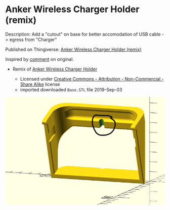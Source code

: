 Anker Wireless Charger Holder (remix)
=====================================

Description: Add a "cutout" on base for better accomodation of USB cable -> egress from "Charger"

Published on Thingiverse: [Anker Wireless Charger Holder (remix)](https://www.thingiverse.com/thing:3844447)

Inspired by [comment](https://www.thingiverse.com/thing:3062864/comments/#comment-2226273) on original.

-	Remix of [Anker Wireless Charger Holder](https://www.thingiverse.com/thing:3062864)

	-	Licensed under [Creative Commons - Attribution - Non-Commercial - Share Alike](https://creativecommons.org/licenses/by-nc-sa/3.0/) license
	-	imported downloaded `Base.STL` file 2019-Sep-03

![object render](img/object_render.png)
